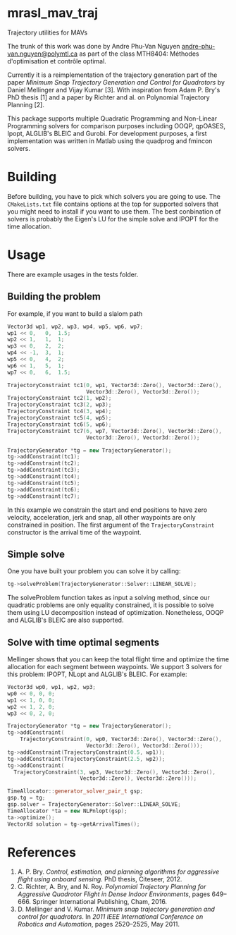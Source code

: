 # mrasl_mav_traj

Trajectory utilities for MAVs

The trunk of this work was done by Andre Phu-Van Nguyen <andre-phu-van.nguyen@polymtl.ca>
as part of the class MTH8404: Méthodes d'optimisation et contrôle optimal.

Currently it is a reimplementation of the trajectory generation part of the
paper *Minimum Snap Trajectory Generation and Control for Quadrotors* by Daniel
Mellinger and Vijay Kumar [3]. With inspiration from Adam P. Bry's PhD
thesis [1] and a paper by Richter and al. on Polynomial Trajectory Planning [2].

This package supports multiple Quadratic Programming and Non-Linear Programming
solvers for comparison purposes including OOQP, qpOASES, Ipopt, ALGLIB's BLEIC
and Gurobi. For development purposes, a first implementation was written in
Matlab using the quadprog and fmincon solvers.

# Building
Before building, you have to pick which solvers you are going to use. The `CMakeLists.txt` file contains options at the top for supported solvers that you might need to install if you want to use them. The best conbination of solvers is probably the Eigen's LU for the simple solve and IPOPT for the time allocation.

# Usage
There are example usages in the tests folder. 

## Building the problem
For example, if you want to build a slalom path
```c++
Vector3d wp1, wp2, wp3, wp4, wp5, wp6, wp7;
wp1 << 0,   0,  1.5;
wp2 << 1,   1,  1;
wp3 << 0,   2,  2;
wp4 << -1,  3,  1;
wp5 << 0,   4,  2;
wp6 << 1,   5,  1;
wp7 << 0,   6,  1.5;

TrajectoryConstraint tc1(0, wp1, Vector3d::Zero(), Vector3d::Zero(),
                         Vector3d::Zero(), Vector3d::Zero());
TrajectoryConstraint tc2(1, wp2);
TrajectoryConstraint tc3(2, wp3);
TrajectoryConstraint tc4(3, wp4);
TrajectoryConstraint tc5(4, wp5);
TrajectoryConstraint tc6(5, wp6);
TrajectoryConstraint tc7(6, wp7, Vector3d::Zero(), Vector3d::Zero(),
                         Vector3d::Zero(), Vector3d::Zero());

TrajectoryGenerator *tg = new TrajectoryGenerator();
tg->addConstraint(tc1);
tg->addConstraint(tc2);
tg->addConstraint(tc3);
tg->addConstraint(tc4);
tg->addConstraint(tc5);
tg->addConstraint(tc6);
tg->addConstraint(tc7);
```
In this example we constrain the start and end positions to have zero velocity, acceleration, jerk and snap, all other waypoints are only constrained in position. The first argument of the `TrajectoryConstraint` constructor is the arrival time of the waypoint.

## Simple solve
One you have built your problem you can solve it by calling:
```c++
tg->solveProblem(TrajectoryGenerator::Solver::LINEAR_SOLVE);
```
The solveProblem function takes as input a solving method, since our quadratic problems are only equality constrained, it is possible to solve them using LU decomposition instead of optimization. Nonetheless, OOQP and ALGLIB's BLEIC are also supported.

## Solve with time optimal segments
Mellinger shows that you can keep the total flight time and optimize the time allocation for each segment between waypoints. We support 3 solvers for this problem: IPOPT, NLopt and ALGLIB's BLEIC. For example:
```c++
Vector3d wp0, wp1, wp2, wp3;
wp0 << 0, 0, 0;
wp1 << 1, 0, 0;
wp2 << 1, 2, 0;
wp3 << 0, 2, 0;

TrajectoryGenerator *tg = new TrajectoryGenerator();
tg->addConstraint(
    TrajectoryConstraint(0, wp0, Vector3d::Zero(), Vector3d::Zero(),
                         Vector3d::Zero(), Vector3d::Zero()));
tg->addConstraint(TrajectoryConstraint(0.5, wp1));
tg->addConstraint(TrajectoryConstraint(2.5, wp2));
tg->addConstraint(
  TrajectoryConstraint(3, wp3, Vector3d::Zero(), Vector3d::Zero(),
                       Vector3d::Zero(), Vector3d::Zero()));

TimeAllocator::generator_solver_pair_t gsp;
gsp.tg = tg;
gsp.solver = TrajectoryGenerator::Solver::LINEAR_SOLVE;
TimeAllocator *ta = new NLPnlopt(gsp);
ta->optimize();
VectorXd solution = tg->getArrivalTimes();
```


# References
1. A. P. Bry. *Control, estimation, and planning algorithms for aggressive flight using onboard sensing*. PhD thesis, Citeseer, 2012.
1. C. Richter, A. Bry, and N. Roy. *Polynomial Trajectory Planning for Aggressive Quadrotor Flight in
Dense Indoor Environments*, pages 649–666. Springer International Publishing, Cham, 2016.
1. D. Mellinger and V. Kumar. *Minimum snap trajectory generation and control for quadrotors*. In *2011
IEEE International Conference on Robotics and Automation*, pages 2520–2525, May 2011.
